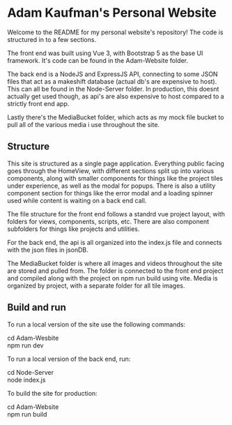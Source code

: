 # Adam Kaufman's Personal Website

Welcome to the README for my personal website's repository! The code is structured in to a few sections. 

The front end was built using Vue 3, with Bootstrap 5 as the base UI framework. It's code can be found in the Adam-Website folder. 

The back end is a NodeJS and ExpressJS API, connecting to some JSON files that act as a makeshift database (actual db's are expensive to host). This can all be found in the Node-Server folder. In production, this doesnt actually get used though, as api's are also expensive to host compared to a strictly front end app.

Lastly there's the MediaBucket folder, which acts as my mock file bucket to pull all of the various media i use throughout the site.

## Structure

This site is structured as a single page application. Everything public facing goes through the HomeView, with different sections split up into various components, along with smaller components for things like the project tiles under experience, as well as the modal for popups. There is also a utility component section for things like the error modal and a loading spinner used while content is waiting on a back end call.


The file structure for the front end follows a standrd vue project layout, with folders for views, components, scripts, etc. There are also component subfolders for things like projects and utilities. 

For the back end, the api is all organized into the index.js file and connects with the json files in jsonDB.

The MediaBucket folder is where all images and videos throughout the site are stored and pulled from. The folder is connected to the front end project and compiled along with the project on npm run build using vite. Media is organized by project, with a separate folder for all tile images.

## Build and run

To run a local version of the site use the following commands:

cd Adam-Wesbite  
npm run dev

To run a local version of the back end, run:

cd Node-Server  
node index.js

To build the site for production:

cd Adam-Website  
npm run build
